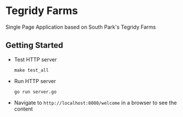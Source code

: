 # Tegridy Farms

Single Page Application based on South Park's Tegridy Farms

## Getting Started

+ Test HTTP server

  `make test_all`

+ Run HTTP server

  `go run server.go`

+ Navigate to `http://localhost:8080/welcome` in a browser to see the content
